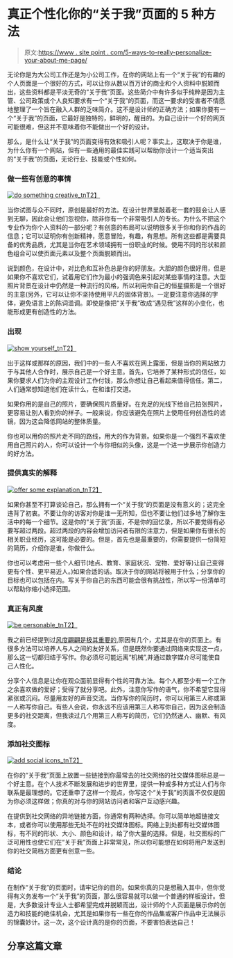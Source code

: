 # 真正个性化你的“关于我”页面的 5 种方法

> 原文:[https://www . site point . com/5-ways-to-really-personalize-your-about-me-page/](https://www.sitepoint.com/5-ways-to-truly-personalize-your-about-me-page/)

无论你是为大公司工作还是为小公司工作，在你的网站上有一个“关于我”的有趣的个人页面是一个很好的方式，可以让你从数以百万计的商业和个人资料中脱颖而出，这些资料都是平淡无奇的“关于我”页面。这些简介中有许多似乎纯粹是因为主管、公司政策或个人良知要求有一个“关于我”的页面，而这一要求的受害者不情愿地整理了一个旨在融入人群的乏味简介。这不是设计师的正确方法；如果你要有一个“关于我”的页面，它最好是独特的，鲜明的，醒目的。为自己设计一个好的网页可能很难，但这并不意味着你不能做出一个好的设计。

那么，是什么让“关于我”的页面变得有效和吸引人呢？事实上，这取决于你是谁，为什么你有一个网站，但有一些通用的最佳实践可以帮助你设计一个适当突出的“关于我”的页面，无论行业、技能或个性如何。

### 做一些有创意的事情

[![do something creative_tn](../Images/d8daa2ea187b28b9445d1b0d45672d6d.png)T2】](http://www.giselejaquenod.com.ar/blog/about-gis/)

当你试图与众不同时，原创是最好的方法。在设计世界里敲着老一套的鼓会让人感到无聊，因此会让他们忽视你，除非你有一个非常吸引人的专长。为什么不把这个专业作为你个人资料的一部分呢？有创意的布局可以说明很多关于你和你的作品的信息；它可以证明你有创新精神，愿意冒险，有趣，有思想。所有这些都是需要具备的优秀品质，尤其是当你在艺术领域拥有一份职业的时候。使用不同的形状和颜色组合可以使页面元素以及整个页面脱颖而出。

说到颜色，在设计中，对比色和互补色总是你的好朋友。大胆的颜色很好用，但是如果你不喜欢它们，试着用它们作为最小的强调色来引起对某些事情的注意。大型照片背景在设计中仍然是一种流行的风格，所以利用你自己的恒星摄影是一个很好的主意(另外，它可以让你不坚持使用平凡的固体背景)。一定要注意你选择的字体，避免语言上的陈词滥调。即使是像把“关于我”改成“遇见我”这样的小变化，也能形成更有创造性的方法。

### 出现

[![show yourself_tn](../Images/30f8e022361319860958e584ebff6864.png)T2】](http://unfold.no/#/people)

出于这样或那样的原因，我们中的一些人不喜欢在网上露面，但是当你的网站致力于与其他人合作时，展示自己是一个好主意。首先，它培养了某种形式的信任，如果你要求人们为你的主观设计工作付钱，那么你想让自己看起来值得信任。第二，人们通常想知道他们在读什么，在和谁打交道。

如果你用的是自己的照片，要确保照片质量好。在充足的光线下给自己拍张照片，更容易让别人看到你的样子。一般来说，你应该避免在照片上使用任何创造性的滤镜，因为这会降低网站的整体质量。

你也可以用你的照片走不同的路线，用大的作为背景。如果你是一个强烈不喜欢使用自己照片的人，你可以设计一个与你相似的头像，这是一个进一步展示你创造力的好方法。

### 提供真实的解释

[![offer some explanation_tn](../Images/879c987b22479ed2f4c105713046fc8e.png)T2】](http://www.adhamdannaway.com/about/)

如果你甚至不打算谈论自己，那么拥有一个“关于我”的页面是没有意义的；这完全违背了初衷。不要让你的访客对你是谁一无所知，但也不要让他们过多地了解你生活中的每一个细节。这是你的“关于我”页面，不是你的回忆录，所以不要觉得有必要写超过两段。超过两段的内容会增加访问者有限的注意力，但是如果你有很长的相关职业经历，这可能是必要的。但是，首先也是最重要的，你需要提供一份简短的简历，介绍你是谁，你做什么。

你也可以考虑用一些个人细节(地点、教育、家庭状况、宠物、爱好等)让自己变得更有个性、更平易近人。)如果合适的话。取决于你的网站将被用于什么；分享你的目标也可以包括在内。写关于你自己的东西可能会很有挑战性，所以写一份清单可以帮助你缩小选择范围。

### 真正有风度

[![be personable_tn](../Images/da939520050f76f6f9cf1d6eaea078f5.png)T2】](http://www.sebastianjt.com/about)

我之前已经提到过[风度翩翩是极其重要的](https://www.sitepoint.com/5-easy-ways-to-keep-design-clients-happy/ "5 Easy Ways to Keep Design Clients Happy"),原因有几个，尤其是在你的页面上。有很多方法可以培养人与人之间的友好关系，但是既然你要通过网络来实现这一点，那么这一切都归结于写作。你必须尽可能远离“机械”,并通过数字媒介尽可能使自己人性化。

分享个人信息是让你在观众面前显得有个性的可靠方法。每个人都至少有一个工作之余喜欢做的爱好；受得了就分享吧。此外，注意你写作的语气，你不希望它显得紧张或沉闷。尽量用友好的声音交流。当你写你的简历时，你可以用第三人称或第一人称写你自己。有些人会说，你永远不应该用第三人称写你自己，因为这会制造更多的社交距离，但我读过几个用第三人称写的简历，它们仍然迷人、幽默、有风度。

### 添加社交图标

[![add social icons_tn](../Images/61490d5f150c0a0a196a373bd42193d7.png)T2】](http://whoisleon.com/#home)

在你的“关于我”页面上放置一些链接到你最常去的社交网络的社交媒体图标总是一个好主意。在个人技术不断发展和进步的世界里，提供一种或多种方式让人们与你联系是最理想的。它还重申了这样一个观点，你写这个“关于我”的页面不仅仅是因为你必须这样做；你真的对与你的网站访问者和客户互动感兴趣。

在提供到社交网络的异地链接方面，你通常有两种选择。你可以简单地超链接文本，或者你可以使用那些无处不在的社交媒体图标。网络上到处都有社交媒体图标，有不同的形状、大小、颜色和设计，给了你大量的选择。但是，社交图标的广泛可用性也使它们在“关于我”页面上非常常见，所以你可能想在如何将用户发送到你的社交简档方面更有创意一些。

### 结论

在制作“关于我”的页面时，请牢记你的目的。如果你真的只是想融入其中，但你觉得有义务发布一个“关于我”的页面，那么很容易就可以做一个普通的样板设计。但是，大多数设计专业人士都希望完成并脱颖而出，设计师的个人页面是展示你的创造力和技能的绝佳机会，尤其是如果你有一些在你的作品集或客户作品中无法展示的锦囊妙计。这一次，这个设计真的是你的页面，不要害怕表达自己！

## 分享这篇文章